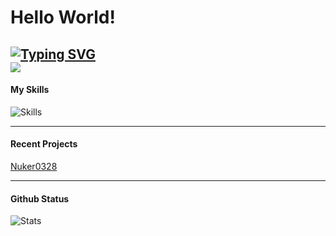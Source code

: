 # Hello World!

[![Typing SVG](https://readme-typing-svg.demolab.com?font=Fira+Code&pause=1000&random=false&width=435&lines=iPig+here)](https://git.io/typing-svg)   
![](https://komarev.com/ghpvc/?username=ipigtw)
---

#### My Skills

![Skills](https://skillicons.dev/icons?i=py,go,java,cpp,kotlin,react,rust)
 
---

#### Recent Projects

[Nuker0328](https://github.com/ipigtw/nuker0328)

---

#### Github Status

![Stats](https://github-readme-stats.vercel.app/api?username=ipigtw&show_icons=true&theme=dark)
